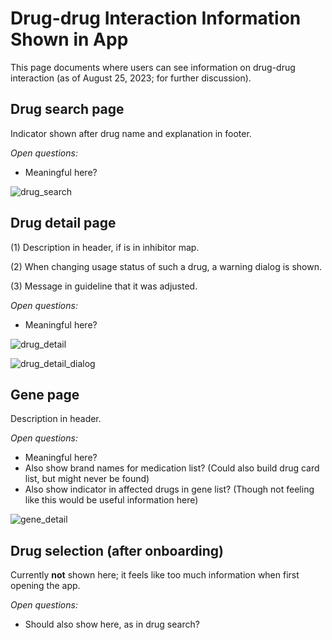 # Drug-drug Interaction Information Shown in App

This page documents where users can see information on drug-drug interaction
(as of August 25, 2023; for further discussion).

## Drug search page

Indicator shown after drug name and explanation in footer.

_Open questions:_

* Meaningful here?

![drug_search](https://github.com/hpi-dhc/PharMe/assets/7488660/1fa88f21-90de-4f67-bbd6-73765760804a)

## Drug detail page

(1) Description in header, if is in inhibitor map.

(2) When changing usage status of such a drug, a warning dialog is shown.

(3) Message in guideline that it was adjusted.

_Open questions:_

* Meaningful here?

![drug_detail](https://github.com/hpi-dhc/PharMe/assets/7488660/1f4de5da-66dd-4bdd-aaa9-f47ccd693d1f)

![drug_detail_dialog](https://github.com/hpi-dhc/PharMe/assets/7488660/05eb65bb-ab33-4c17-ae69-f093e29b7895)

## Gene page

Description in header.

_Open questions:_

* Meaningful here?
* Also show brand names for medication list? (Could also build drug card list,
  but might never be found)
* Also show indicator in affected drugs in gene list? (Though not feeling like
  this would be useful information here)

![gene_detail](https://github.com/hpi-dhc/PharMe/assets/7488660/d1e4f929-aba1-417e-892e-8cdfb1223ee4)

## Drug selection (after onboarding)

Currently **not** shown here; it feels like too much information when first
opening the app.

_Open questions:_

* Should also show here, as in drug search?

